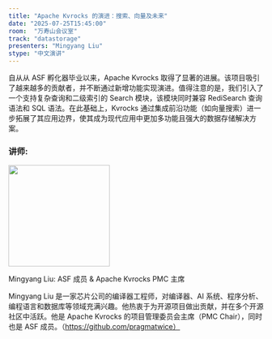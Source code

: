 ```yaml
---
title: "Apache Kvrocks 的演进：搜索、向量及未来"
date: "2025-07-25T15:45:00"
room:  "万寿山会议室"
track: "datastorage"
presenters: "Mingyang Liu"
stype: "中文演讲"
---
```


自从从 ASF 孵化器毕业以来，Apache Kvrocks 取得了显著的进展。该项目吸引了越来越多的贡献者，并不断通过新增功能实现演进。值得注意的是，我们引入了一个支持复杂查询和二级索引的 Search 模块，该模块同时兼容 RediSearch 查询语法和 SQL 语法。在此基础上，Kvrocks 通过集成前沿功能（如向量搜索）进一步拓展了其应用边界，使其成为现代应用中更加多功能且强大的数据存储解决方案。

### 讲师:

<img src="https://sessionize.com/image/3652-400o400o1-nL4YWvqdsyoi1XovLkoiGQ.jpg" width="200" /><br/>

Mingyang Liu: ASF 成员 & Apache Kvrocks PMC 主席

Mingyang Liu 是一家芯片公司的编译器工程师，对编译器、AI 系统、程序分析、编程语言和数据库等领域充满兴趣。他热衷于为开源项目做出贡献，并在多个开源社区中活跃。他是 Apache Kvrocks 的项目管理委员会主席（PMC Chair），同时也是 ASF 成员。（https://github.com/pragmatwice）
